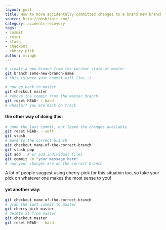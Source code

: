 ```yaml
---
layout: post
title: How to move accidentally committed changes to a brand new branch?
source: http://ohshitgit.com/
category: acidents-recovery
tags:
- commit
- reset
- stash
- checkout
- cherry-pick
author: msingh
---
```


```bash
# create a new branch from the current state of master
git branch some-new-branch-name
# this is were your commit will live :)
```

```bash
# now go back to master
git checkout master
# remove the commit from the master branch
git reset HEAD~ --hard
# whoola!! you are back on track
```

<!--break-->

#### the other way of doing this:

```bash
# undo the last commit, but leave the changes available
git reset HEAD~ --soft
git stash
# move to the correct branch
git checkout name-of-the-correct-branch
git stash pop
git add . # or add individual files
git commit -m "your message here"
# now your changes are on the correct branch
```

A lot of people suggest using cherry-pick for this situation too, so take your pick on whatever one makes the most sense to you!

#### yet another way:

```bash
git checkout name-of-the-correct-branch
# grab the last commit to master
git cherry-pick master
# delete it from master
git checkout master
git reset HEAD~ --hard
```
